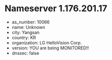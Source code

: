 # Nameserver 1.176.201.17

* as_number: 10066
* name: Unknown
* city: Yangsan
* country: KR
* organization: LG HelloVision Corp.
* version: YOU are being MONITORED!!
* dnssec: false
